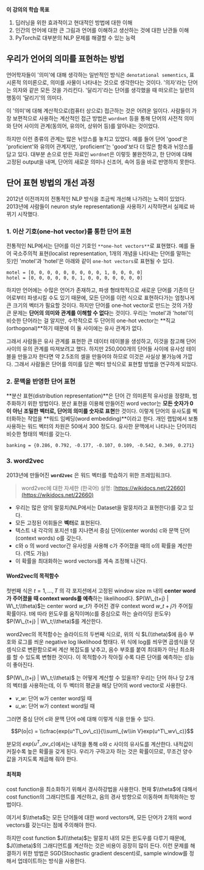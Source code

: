 **이 강의의 학습 목표**

1.  딥러닝을 위한 효과적이고 현대적인 방법에 대한 이해
2.  인간의 언어에 대한 큰 그림과 언어를 이해하고 생산하는 것에 대한 난관들 이해
3.  PyTorch로 대부분의 NLP 문제를 해결할 수 있는 능력

## **우리가 언어의 의미를 표현하는 방법**

언어학자들이 '의미'에 대해 생각하는 일반적인 방식은 `denotational sementics`, 표시론적 의미론으로, 의미를 사물이 나타내는 것으로 생각한다는 것이다. '의자'라는 단어는 의자와 같은 모든 것을 가리킨다. '달리기'라는 단어를 생각했을 때 떠오르는 일련의 행동이 '달리기'의 의미다.

이 '의미'에 대해 계산적으로(컴퓨터 상으로) 접근하는 것은 어려운 일이다. 사람들이 가장 보편적으로 사용하는 계산적인 접근 방법은 `wordnet` 등을 통해 단어의 사전적 의미와 단어 사이의 관계(동의어, 유의어, 상위어 등)를 알아내는 것이었다.

하지만 이런 종류의 관계는 많은 뉘앙스를 놓치고 있었다. 예를 들어 단어 'good'은 'proficient'와 유의어 관계지만, 'proficient'는 'good'보다 더 많은 함축과 뉘앙스를 담고 있다. 대부분 손으로 만든 자료인 `wordnet`은 이렇듯 불완전하고, 한 단어에 대해 고정된 output을 내며, 단어의 새로운 의미나 신조어, 속어 등을 바로 반영하지 못한다.

## **단어 표현 방법의 개선 과정**

2012년 이전까지의 전통적인 NLP 방식을 조금씩 개선해 나가려는 노력이 있었다. 2013년에 사람들이 neuron style representation을 사용하기 시작하면서 실제로 바뀌기 시작했다.

### **1\. 이산 기호(one-hot vector)를 통한 단어 표현**

전통적인 NLP에서는 단어를 이산 기호인 `**one-hot vectors**`로 표현했다. 예를 들어 국소주의적 표현(localist representation, 1개의 개념을 나타내는 단어를 말하는 듯)인 'motel'과 'hotel'은 아래와 같이 `one-hot vectors`로 표현될 수 있다.

```
motel = [0, 0, 0, 0, 0, 0, 0, 0, 0, 1, 0, 0, 0, 0]
hotel = [0, 0, 0, 0, 0, 0, 1, 0, 0, 0, 0, 0, 0, 0]
```

하지만 언어에는 수많은 언어가 존재하고, 파생 형태학적으로 새로운 단어를 기존의 단어로부터 파생시킬 수도 있기 때문에, 모든 단어를 이런 식으로 표현하다가는 엄청나게 큰 크기의 벡터가 필요할 것이다. 하지만 단어를 one-hot vector로 만드는 것의 가장 큰 문제는 **단어의 의미와 관계를 이해할 수 없다**는 것이다. 우리는 'motel'과 'hotel'이 비슷한 단어라는 걸 알지만, 수학적으로 두 단어의 one-hot vector는 **직교(orthogonal)**하기 때문에 이 둘 사이에는 유사 관계가 없다.

그래서 사람들은 유사 관계를 표현한 큰 데이터 테이블을 생성하고, 이것을 참고해 단어 사이의 유의 관계를 따져보려고 했다. 하지만 250,000개의 단어들 사이에 유사성 테이블을 만들고자 한다면 약 2.5조의 셀을 만들어야 하므로 이것은 사실상 불가능에 가깝다. 그래서 사람들은 단어를 의미를 담은 벡터 방식으로 표현할 방법을 연구하게 되었다.

### **2\. 문맥을 반영한 단어 표현**

**분산 표현(distribution representation)**은 단어 간 의미론적 유사성을 정량화, 범주화하기 위한 방법이다. 분산 표현을 이용해 만들어진 word vector는 **모든 숫자가 0이 아닌 조밀한 벡터로, 단어의 의미를 숫자로 표현**한 것이다. 이렇게 단어의 유사도를 벡터화하는 작업을 **워드 임베딩(word embedding)**이라고 한다. 개인 랩탑에서 보통 사용하는 워드 벡터의 차원은 50에서 300 정도다. 유사한 문맥에서 나타나는 단어끼리 비슷한 형태의 벡터를 갖는다.

```
banking = {0.286, 0.792, -0.177, -0.107, 0.109, -0.542, 0.349, 0.271}
```

### **3\. word2vec**

2013년에 만들어진 **`word2vec`** 은 워드 벡터를 학습하기 위한 프레임워크다.

> word2vec에 대한 자세한 (한국어) 설명: [https://wikidocs.net/22660](https://wikidocs.net/22660)

-   우리는 많은 양의 말뭉치(NLP에서는 Dataset을 말뭉치라고 표현한다)를 갖고 있다.
-   모든 고정된 어휘들은 **벡터**로 표현된다.
-   텍스트 내 각각의 포지션 t를 지나면서 중심 단어(center words) c와 문맥 단어(context words) o를 갖는다.
-   c와 o 의 word vector간 유사성을 사용해 c가 주어졌을 때의 o의 확률을 계산한다. (역도 가능)
-   이 확률을 최대화하는 word vectors를 계속 조정해 나간다.

#### Word2vec의 목적함수

첫번째 식은 $t = 1, ..., T$ 의 각 포지션에서 고정된 window size m 내의 **center word가 주어졌을 때 context words를 예측**하는 likelihood다. $P(W\_{t+j} | W\_t;\\theta)$는 center word $w\_t$가 주어진 경우 context word $w\_{t+j}$가 주어질 확률이다. t에 따라 윈도우를 움직이며(c를 중심으로 하는 슬라이딩 윈도우) $P(W\_{t+j} | W\_t;\\theta)$를 계산한다.

word2vec의 목적함수는 슬라이드의 두번째 식으로, 위의 식 $L(\\theta)$에 음수 부호와 로그를 씌운 negative log likelihood 형태다. 위 식에 log를 씌우면 곱셈식을 덧셈식으로 변환함으로써 계산 복잡도를 낮추고, 음수 부호를 붙여 최대화가 아닌 최소화를 할 수 있도록 변형한 것이다. 이 목적함수가 작아질 수록 다른 단어를 예측하는 성능이 좋아진다.

$P(W\_{t+j} | W\_t;\\theta)$ 는 어떻게 계산할 수 있을까? 우리는 단어 하나 당 2개의 벡터를 사용하는데, 이 두 벡터의 평균을 해당 단어의 word vector로 사용한다.

-   $v\_w$: 단어 w가 center word일 때
-   $u\_w$: 단어 w가 context word일 때

그러면 중심 단어 c와 문맥 단어 o에 대해 이렇게 식을 만들 수 있다.

$$P(o|c) = \\cfrac{exp(u^T\_ov\_c)}{\\sum\_{w\\in V}exp(u^T\_wv\_c)}$$

분모의 $exp(u^T\_ov\_c)$에서는 내적을 통해 o와 c 사이의 유사도를 계산한다. 내적값이 커질수록 높은 확률을 갖게 된다. 우리가 구하고자 하는 것은 확률이므로, 무조건 양수 값을 가지도록 제곱해 줘야 한다.

#### 최적화

cost function을 최소화하기 위해서 경사하강법을 사용한다. 현재 $\\theta$에 대해서 cost function의 그래디언트를 계산하고, 음의 경사 방향으로 이동하며 최적화하는 방법이다.

여기서 $\\theta$는 모든 단어들에 대한 word vectors며, 모든 단어가 2개의 word vectors를 갖는다는 점에 주의해야 한다.

하지만 cost function $J(\\theta)$는 말뭉치 내의 모든 윈도우를 다루기 때문에, $J(\\theta)$의 그래디언트를 계산하는 것은 비용이 굉장히 많이 든다. 이런 문제를 해결하기 위한 방법은 SGD(Stochastic gradient descent)로, sample window를 정해서 업데이트하는 방식을 사용한다.
